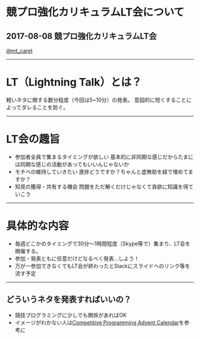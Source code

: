 # 競プロ強化カリキュラムLT会について

## 2017-08-08 競プロ強化カリキュラムLT会

[@mt_caret](https://twitter.com/mt_caret)

---

# LT（Lightning Talk）とは？

軽いネタに関する数分程度（今回は5~10分）の発表。
意図的に短くすることによってダレることを防ぐ。

---

# LT会の趣旨

- 参加者全員で集まるタイミングが欲しい
基本的に非同期な感じだからたまには同期な感じの活動があってもいいんじゃないか
- モチベの維持していきたい
進捗どうですか？ちゃんと虚無助を緑で埋めてますか？
- 知見の獲得・共有する機会
問題をただ解くだけじゃなくて貪欲に知識を得ていこう

---

# 具体的な内容

- 毎週どこかのタイミングで30分〜1時間程度（Skype等で）集まり、LT会を開催する。
- 参加・発表ともに任意だけどなるべく発表…しよう！
- 万が一参加できなくてもLT会が終わったとSlackにスライドへのリンク等を流す予定

---

## どういうネタを発表すればいいの？

- 競技プログラミングに少しでも関係があればOK
- イメージがわかない人は[Competitive Programming Advent Calendar](https://adventar.org/calendars/1466)を参考に

